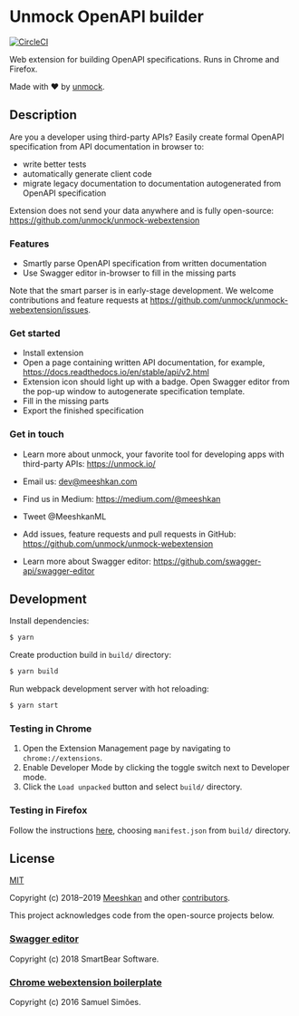 # Unmock OpenAPI builder

[![CircleCI](https://circleci.com/gh/unmock/unmock-webextension.svg?style=svg)](https://circleci.com/gh/unmock/unmock-webextension)

Web extension for building OpenAPI specifications. Runs in Chrome and Firefox.

Made with ❤️ by [unmock](https://www.unmock.io/).

## Description

Are you a developer using third-party APIs? Easily create formal OpenAPI specification from API documentation in browser to:

- write better tests
- automatically generate client code
- migrate legacy documentation to documentation autogenerated from OpenAPI specification

Extension does not send your data anywhere and is fully open-source: https://github.com/unmock/unmock-webextension

### Features

- Smartly parse OpenAPI specification from written documentation
- Use Swagger editor in-browser to fill in the missing parts

Note that the smart parser is in early-stage development. We welcome contributions and feature requests at https://github.com/unmock/unmock-webextension/issues.

### Get started

- Install extension
- Open a page containing written API documentation, for example, https://docs.readthedocs.io/en/stable/api/v2.html
- Extension icon should light up with a badge. Open Swagger editor from the pop-up window to autogenerate specification template.
- Fill in the missing parts
- Export the finished specification

### Get in touch

- Learn more about unmock, your favorite tool for developing apps with third-party APIs: https://unmock.io/

- Email us: dev@meeshkan.com

- Find us in Medium: https://medium.com/@meeshkan

- Tweet @MeeshkanML

- Add issues, feature requests and pull requests in GitHub: https://github.com/unmock/unmock-webextension

- Learn more about Swagger editor: https://github.com/swagger-api/swagger-editor

## Development

Install dependencies:

```bash
$ yarn
```

Create production build in `build/` directory:

```bash
$ yarn build
```

Run webpack development server with hot reloading:

```bash
$ yarn start
```

### Testing in Chrome

1. Open the Extension Management page by navigating to `chrome://extensions`.
1. Enable Developer Mode by clicking the toggle switch next to Developer mode.
1. Click the `Load unpacked` button and select `build/` directory.

### Testing in Firefox

Follow the instructions [here](https://developer.mozilla.org/en-US/docs/Mozilla/Add-ons/WebExtensions/Your_first_WebExtension#Trying_it_out), choosing `manifest.json` from `build/` directory.

## License

[MIT](./LICENSE)

Copyright (c) 2018–2019 [Meeshkan](https://meeshkan.com) and other [contributors](https://github.com/unmock/unmock-webextension/graphs/contributors).

This project acknowledges code from the open-source projects below.

### [Swagger editor](https://github.com/swagger-api/swagger-editor)

Copyright (c) 2018 SmartBear Software.

### [Chrome webextension boilerplate](https://github.com/samuelsimoes/chrome-extension-webpack-boilerplate)

Copyright (c) 2016 Samuel Simões.
